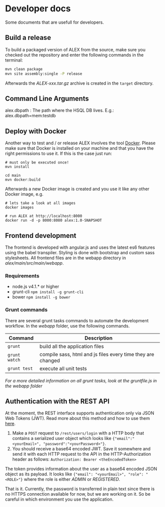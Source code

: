 # Developer docs

Some documents that are usefull for developers.

## Build a release

To build a packaged version of ALEX from the source, make sure you checked out the repository and enter the following commands in the terminal:

```bash
mvn clean package
mvn site assembly:single -P release
```

Afterwards the *ALEX-xxx.tar.gz* archive is created in the `target` directory.


## Command Line Arguments

alex.dbpath
:   The path where the HSQL DB lives.
    E.g.: alex.dbpath=mem:testdb


## Deploy with Docker

Another way to test and / or release ALEX involves the tool [Docker][docker].
Please make sure that Docker is installed on your machine and that you have the right permissions to use it.
If this is the case just run:

    # must only be executed once!
    mvn install

    cd main
    mvn docker:build

Afterwards a new Docker image is created and you use it like any other Docker image, e.g.

    # lets take a look at all images
    docker images

    # run ALEX at http://localhost:8000
    docker run -d -p 8000:8080 alex:1.0-SNAPSHOT


[docker]: https://www.docker.com


## Frontend development

The frontend is developed with angular.js and uses the latest es6 features using the babel transpiler.
Styling is done with bootstrap and custom sass stylesheets.
All frontend files are in the webapp directory in _alex/main/src/main/webapp_.

### Requirements

* node.js v4.1.* or higher
* grunt-cli `npm install -g grunt-cli`
* bower `npm install -g bower`

### Grunt commands

There are several grunt tasks commands to automate the development workflow.
In the _webapp_ folder, use the following commands.

| Command  | Description |
|----------|-------------|
| `grunt`  | build all the application files |
| `grunt watch` | compile sass, html and js files every time they are changed |
| `grunt test` | execute all unit tests |

*For a more detailed information on all grunt tasks, look at the gruntfile.js in the webapp folder*


## Authentication with the REST API

At the moment, the REST interface supports authentication only via JSON Web Tokens (JWT).
Read more about this method and how to use them [here](http://jwt.io/).

1. Make a `POST` request to `/rest/users/login` with a HTTP body that contains a serialized user object which looks like `{"email":"<yourEmail>", "password":"<yourPassword>"}`.
2. You should receive a base64 encoded JWT. Save it somewhere and send it with each HTTP request to the API in the HTTP-Authorization header as follows: `Authorization: Bearer <theEncodedToken>`

The token provides information about the user as a base64 encoded JSON object as its payload.
It looks like `{"email": "<yourEmail>", "role": "<ROLE>"}` where the role is either _ADMIN_ or _REGISTERED_.

That is it.
Currently, the password is transferred in plain text since there is no HTTPS connection available for now, but we are working on it.
So be careful in which environment you use the application.
